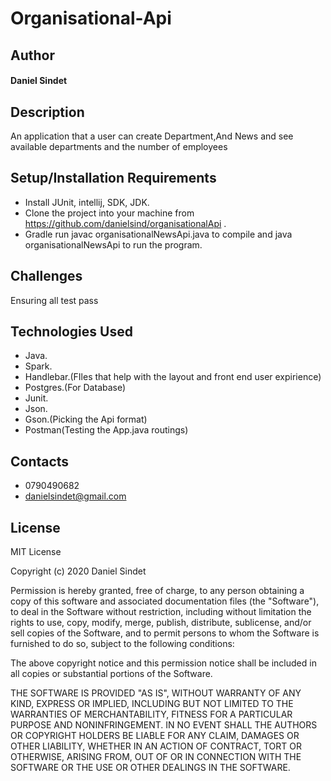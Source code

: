 # Organisational-Api
## Author
#### Daniel Sindet
## Description
An application that a user can create Department,And News and see available departments and the number of employees
 
## Setup/Installation Requirements
* Install JUnit, intellij, SDK, JDK.
* Clone the project into your machine from https://github.com/danielsind/organisationalApi .
* Gradle run javac organisationalNewsApi.java to compile and java organisationalNewsApi to run the program.
## Challenges
Ensuring all test pass
## Technologies Used
* Java.
* Spark.
* Handlebar.(FIles that help with the layout and front end user expirience)
* Postgres.(For Database)
* Junit.
* Json.
* Gson.(Picking the Api format)
* Postman(Testing the App.java routings)

## Contacts
* 0790490682
* danielsindet@gmail.com
## License
MIT License

Copyright (c) 2020 Daniel Sindet

Permission is hereby granted, free of charge, to any person obtaining a copy
of this software and associated documentation files (the "Software"), to deal
in the Software without restriction, including without limitation the rights
to use, copy, modify, merge, publish, distribute, sublicense, and/or sell
copies of the Software, and to permit persons to whom the Software is
furnished to do so, subject to the following conditions:

The above copyright notice and this permission notice shall be included in all
copies or substantial portions of the Software.

THE SOFTWARE IS PROVIDED "AS IS", WITHOUT WARRANTY OF ANY KIND, EXPRESS OR
IMPLIED, INCLUDING BUT NOT LIMITED TO THE WARRANTIES OF MERCHANTABILITY,
FITNESS FOR A PARTICULAR PURPOSE AND NONINFRINGEMENT. IN NO EVENT SHALL THE
AUTHORS OR COPYRIGHT HOLDERS BE LIABLE FOR ANY CLAIM, DAMAGES OR OTHER
LIABILITY, WHETHER IN AN ACTION OF CONTRACT, TORT OR OTHERWISE, ARISING FROM,
OUT OF OR IN CONNECTION WITH THE SOFTWARE OR THE USE OR OTHER DEALINGS IN THE
SOFTWARE.




